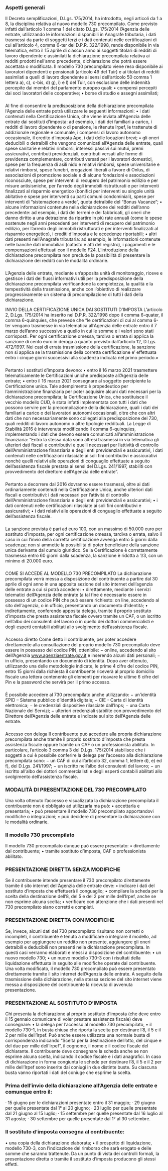 ### Aspetti generali
Il Decreto semplificazioni, D.Lgs. 175/2014, ha introdotto, negli articoli da 1 a 8, la disciplina relativa al nuovo modello 730 precompilato.
Come previsto infatti dall’articolo 1 comma 1 del citato D.Lgs. 175/2014 l’Agenzia delle entrate, utilizzando le informazioni disponibili in Anagrafe tributaria, i dati trasmessi da parte di soggetti terzi e i dati contenuti nelle certificazioni di cui all’articolo 4, comma 6-ter del D.P.R. 322/1998, rende disponibile in via telematica, entro il 15 aprile di ciascun anno ai soggetti titolari di redditi di lavoro dipendente e assimilati la dichiarazione precompilata relativa ai redditi prodotti nell’anno precedente, dichiarazione che potrà essere accettata o modificata.
Il modello 730 precompilato viene reso disponibile ai lavoratori dipendenti e pensionati (articolo 49 del Tuir) e ai titolari di redditi assimilati a quelli di lavoro dipendente ai sensi dell’articolo 50 comma 1 lettera a), c), c-bis, d) g), i) e l) del Tuir, con esclusione delle indennità percepite dai membri del parlamento europeo quali:
• compensi percepiti dai soci lavoratori delle cooperative;
• borse di studio e assegni assimilati;

###
Al fine di consentire la predisposizione della dichiarazione precompilata l’Agenzia delle entrate potrà utilizzare le seguenti informazioni:
• i dati contenuti nella Certificazione Unica, che viene inviata all’Agenzia delle entrate dai sostituti d’imposta: ad esempio, i dati dei familiari a carico, i redditi di lavoro dipendente o di pensione, le ritenute Irpef, le trattenute di addizionale regionale e comunale, i compensi di lavoro autonomo occasionale, il credito d’imposta Ape, i dati delle locazioni brevi;
• gli oneri deducibili o detraibili che vengono comunicati all’Agenzia delle entrate, quali spese sanitarie e relativi rimborsi, interessi passivi sui mutui, premi assicurativi, contributi previdenziali, contributi versati alle forme di previdenza complementare, contributi versati per i lavoratori domestici, spese per la frequenza di asili nido e relativi rimborsi, spese universitarie e relativi rimborsi, spese funebri, erogazioni liberali a favore di Onlus, di associazioni di promozione sociale e di alcune fondazioni e associazioni riconosciute, spese per interventi  di recupero del patrimonio edilizio e per misure antisismiche, per l’arredo degli immobili ristrutturati e per interventi finalizzati al risparmio energetico (bonifici per interventi su singole unità abitative e spese per interventi su parti comuni condominiali), spese per interventi di “sistemazione a verde”, quota detraibile del “Bonus Vacanze”;
• alcune informazioni contenute nella dichiarazione dei redditi dell’anno precedente: ad esempio, i dati dei terreni e dei fabbricati, gli oneri che danno diritto a una detrazione da ripartire in più rate annuali (come le spese sostenute negli anni precedenti per interventi di recupero del patrimonio edilizio, per l’arredo degli immobili ristrutturati e per interventi finalizzati al risparmio energetico), i crediti d’imposta e le eccedenze riportabili;
• altri dati presenti nell’Anagrafe tributaria: ad esempio, le informazioni contenute nelle banche dati immobiliari (catasto e atti del registro), i pagamenti e le compensazioni effettuati con il modello F24.
L’introduzione della dichiarazione precompilata non preclude la possibilità di presentare la dichiarazione dei redditi con le modalità ordinarie.

###
L’Agenzia delle entrate, mediante un’apposita unità di monitoraggio, riceve e gestisce i dati dei flussi informativi utili per la predisposizione della dichiarazione precompilata verificandone la completezza, la qualità e la tempestività della trasmissione, anche con l’obiettivo di realizzare progressivamente un sistema di precompilazione di tutti i dati della dichiarazione.
 
INVIO DELLA CERTIFICAZIONE UNICA DAI SOSTITUTI D’IMPOSTA
L’articolo 2, D.Lgs. 175/2014 ha inserito nel D.P.R. 322/1998 dopo il comma 6-quater, il comma 6-quinquies, che prevede che “le certificazioni di cui al comma 6-ter vengano trasmesse in via telematica all’Agenzia delle entrate entro il 7 marzo dell’anno successivo a quello in cui le somme e i valori sono stati corrisposti. Per ogni certificazione omessa, tardiva o errata si applica la sanzione di cento euro in deroga a quanto previsto dall’articolo 12, D.Lgs. 472/1997. Nei casi di errata trasmissione della certificazione, la sanzione non si applica se la trasmissione della corretta certificazione e’ effettuata entro i cinque giorni successivi alla scadenza indicata nel primo periodo.»

###
Pertanto i sostituti d’imposta devono:
• entro il 16 marzo 2021 trasmettere telematicamente le Certificazioni uniche predisposte all’Agenzia delle entrate;
• entro il 16 marzo 2021 consegnare al soggetto percipiente la Certificazione unica.
Tale adempimento è propedeutico per l’amministrazione finanziaria per poter acquisire alcuni dati necessari per la dichiarazione precompilata; la Certificazione Unica, che sostituisce il vecchio modello CUD, è stata infatti implementata con tutti i dati che possono servire per la precompilazione della dichiarazione, quali i dati dei familiari a carico o dei lavoratori autonomi occasionali, oltre che con altri dati che non necessariamente sono collegati alla predisposizione del 730, quali redditi di lavoro autonomo o altre tipologie reddituali.
La Legge di Stabilità 2016 è intervenuta modificando il comma 6-quinquies, implementando i dati che devono essere comunicati all’amministrazione finanziaria:
“Entro la stessa data sono altresì trasmessi in via telematica gli ulteriori dati fiscali e contributivi e quelli necessari per l’attività di controllo dell’Amministrazione finanziaria e degli enti previdenziali e assicurativi, i dati contenuti nelle certificazioni rilasciate ai soli fini contributivi e assicurativi nonchè quelli relativi alle operazioni di conguaglio effettuate a seguito dell’assistenza fiscale prestata ai sensi del D.Lgs. 241/1997, stabiliti con provvedimento del direttore dell’Agenzia delle entrate”.

###
Pertanto a decorrere dal 2016 dovranno essere trasmessi, oltre ai dati ordinariamente contenuti nella Certificazione Unica, anche ulteriori dati fiscali e contributivi:
i dati necessari per l’attività di controllo dell’Amministrazione finanziaria e degli enti previdenziali e assicurativi;
• i dati contenuti nelle certificazioni rilasciate ai soli fini contributivi e assicurativi;
• i dati relativi alle operazioni di conguaglio effettuate a seguito dell’assistenza fiscale.


###
La sanzione prevista è pari ad euro 100, con un massimo di 50.000 euro per sostituto d’imposta, per ogni certificazione omessa, tardiva o errata, salvo il caso in cui l’invio della corretta certificazione avvenga entro 5 giorni dalla scadenza; non si ammette la possibilità di poter beneficiare della sanzione unica derivante dal cumulo giuridico.
Se la Certificazione è correttamente trasmessa entro 60 giorni dalla scadenza, la sanzione è ridotta a 1/3, con un minimo di 20.000 euro.

###
COME SI ACCEDE AL MODELLO 730 PRECOMPILATO
La dichiarazione precompilata verrà messa a disposizione del contribuente a partire dal 30 aprile di ogni anno in una apposita sezione del sito internet dell’agenzia delle entrate a cui si potrà accedere:
• direttamente, mediante i servizi telematici dell’Agenzia delle entrate (a tal fine è necessario essere in possesso di un codice PIN che può essere richiesto: on line, accedendo al sito dell’agenzia, o in ufficio, presentando un documento d’identità;
• indirettamente, conferendo apposita delega, tramite il proprio sostituto d’imposta che presta assistenza fiscale ovvero tramite un CAF, o un iscritto nell’albo dei consulenti del lavoro o in quello dei dottori commercialisti e degli esperti contabili abilitati allo svolgimento dell’assistenza fiscale.
###
Accesso diretto
Come detto il contribuente, per poter accedere direttamente alla consultazione del proprio modello 730 precompilato deve essere in possesso del codice PIN, ottenibile:
− online, accedendo al sito dell’Agenzia www.agenziaentrate.gov.it e inserendo alcuni dati personali;
− in ufficio, presentando un documento di identità.
Dopo aver ottenuto, utilizzando una delle metodologie indicate, le prime 4 cifre del codice PIN, entro 15 giorni dalla richiesta il contribuente riceverà al proprio domicilio fiscale una lettera contenente gli elementi per ricavare le ultime 6 cifre del Pin e la password che servirà per il primo accesso.
###
È possibile accedere al 730 precompilato anche utilizzando:
− un’identità SPID – Sistema pubblico d’identità digitale;
− CIE - Carta di identità elettronica;
− le credenziali dispositive rilasciate dall’Inps;
− una Carta Nazionale dei Servizi;
− ulteriori credenziali stabilite con provvedimento del Direttore dell’Agenzia delle entrate e indicate sul sito dell’Agenzia delle entrate.
###
Accesso con delega
Il contribuente può accedere alla propria dichiarazione precompilata anche tramite il proprio sostituto d’imposta che presta assistenza fiscale oppure tramite un CAF o un professionista abilitato.
In particolare, l’articolo 3 comma 3 del D.Lgs. 175/2014 stabilisce che i soggetti a cui è possibile conferire la delega per l’accesso alla dichiarazione precompilata sono:
− un CAF di cui all’articolo 32, comma 1, lettere d), e) ed f), del D.Lgs. 241/1997;
− un iscritto nell’albo dei consulenti del lavoro;
− un iscritto all’albo dei dottori commercialisti e degli esperti contabili abilitati allo svolgimento dell’assistenza fiscale.
 
### MODALITÀ DI PRESENTAZIONE DEL 730 PRECOMPILATO

Una volta ottenuto l’accesso e visualizzata la dichiarazione precompilata il contribuente non è obbligato ad utilizzarla ma può:
• accettarla e presentarla;
• può presentare il modello 730 precompilato apportandovi modifiche o integrazioni;
• può decidere di presentare la dichiarazione con le modalità ordinarie.

### Il modello 730 precompilato
Il modello 730 precompilato dunque può essere presentato:
• direttamente dal contribuente;
• tramite sostituto d’imposta, CAF o professionista abilitato.

### PRESENTAZIONE DIRETTA SENZA MODIFICHE

Se il contribuente intende presentare il 730 precompilato direttamente tramite il sito internet dell’Agenzia delle entrate deve:
• indicare i dati del sostituto d’imposta che effettuerà il conguaglio;
• compilare la scheda per la scelta della destinazione dell’8, del 5 e del 2 per mille dell’Irpef, anche se non esprime alcuna scelta;
• verificare con attenzione che i dati presenti nel 730 precompilato siano corretti e completi.

### PRESENTAZIONE DIRETTA CON MODIFICHE

Se, invece, alcuni dati del 730 precompilato risultano non corretti o incompleti, il contribuente è tenuto a modificare o integrare il modello, ad esempio per aggiungere un reddito non presente, aggiungere gli oneri detraibili e deducibili non presenti nella dichiarazione precompilata.
In questi casi verranno elaborati e messi a disposizione del contribuente:
• un nuovo modello 730;
• un nuovo modello 730-3 con i risultati della liquidazione effettuata in seguito alle modifiche operate dal contribuente.
Una volta modificato, il modello 730 precompilato può essere presentato direttamente tramite il sito internet dell’Agenzia delle entrate. A seguito della trasmissione della dichiarazione, nella stessa sezione del sito internet viene messa a disposizione del contribuente la ricevuta di avvenuta presentazione.

### PRESENTAZIONE AL SOSTITUTO D’IMPOSTA

Chi presenta la dichiarazione al proprio sostituto d’imposta (che deve entro il 15 gennaio comunicare di voler prestare assistenza fiscale) deve consegnare:
• la delega per l’accesso al modello 730 precompilato,
• il modello 730-1, in busta chiusa che riporta la scelta per destinare l’8, il 5 e il 2 per mille dell’Irpef.
Può anche essere utilizzata una normale busta di corrispondenza indicando “Scelta per la destinazione dell’otto, del cinque e del due per mille dell’Irpef”, il cognome, il nome e il codice fiscale del dichiarante. Il contribuente deve consegnare la scheda anche se non esprime alcuna scelta, indicando il codice fiscale e i dati anagrafici. In caso di dichiarazione in forma congiunta le schede per destinare l’8, il 5 e il 2 per mille dell’Irpef sono inserite dai coniugi in due distinte buste. Su ciascuna busta vanno riportati i dati del coniuge che esprime la scelta.

### Prima dell’invio della dichiarazione all’Agenzia delle entrate e comunque entro il:

· 15 giugno per le dichiarazioni presentate entro il 31 maggio;
· 29 giugno per quelle presentate dal 1° al 20 giugno;
· 23 luglio per quelle presentate dal 21 giugno al 15 luglio;
· 15 settembre per quelle presentate dal 16 luglio al 31 agosto;
· 30 settembre per quelle presentate dal 1° al 30 settembre.

### Il sostituto d’imposta consegna al contribuente:

• una copia della dichiarazione elaborata;
• il prospetto di liquidazione, modello 730-3, con l’indicazione del rimborso che sarà erogato e delle somme che saranno trattenute.
Da un punto di vista dei controlli formali, la presentazione diretta o tramite il sostituto d’imposta producono gli stessi effetti.


